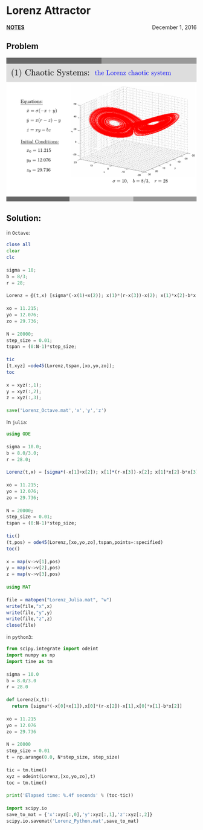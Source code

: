 # Lorenz Attractor

<p style="text-align:left;"><a href="../../../notes.html"><b>NOTES</b></a> <span style="float:right;">         December 1, 2016 </span></p>

## Problem

![](Lorenz-Attractor.png)

## Solution:

in `Octave`:

```octave
close all
clear
clc

sigma = 10;
b = 8/3;
r = 28;

Lorenz = @(t,x) [sigma*(-x(1)+x(2)); x(1)*(r-x(3))-x(2); x(1)*x(2)-b*x(3)];

xo = 11.215;
yo = 12.076;
zo = 29.736;

N = 20000;
step_size = 0.01;
tspan = (0:N-1)*step_size;

tic
[t,xyz] =ode45(Lorenz,tspan,[xo,yo,zo]);
toc

x = xyz(:,1);
y = xyz(:,2);
z = xyz(:,3);

save('Lorenz_Octave.mat','x','y','z')
```

In `julia`:

```julia
using ODE

sigma = 10.0;
b = 8.0/3.0;
r = 28.0;

Lorenz(t,x) = [sigma*(-x[1]+x[2]); x[1]*(r-x[3])-x[2]; x[1]*x[2]-b*x[3]];

xo = 11.215;
yo = 12.076;
zo = 29.736;

N = 20000;
step_size = 0.01;
tspan = (0:N-1)*step_size;

tic()
(t,pos) = ode45(Lorenz,[xo,yo,zo],tspan,points=:specified)
toc()

x = map(v->v[1],pos)
y = map(v->v[2],pos)
z = map(v->v[3],pos)

using MAT

file = matopen("Lorenz_Julia.mat", "w")
write(file,"x",x)
write(file,"y",y)
write(file,"z",z)
close(file)
```

in `python3`:

```python
from scipy.integrate import odeint
import numpy as np
import time as tm

sigma = 10.0
b = 8.0/3.0
r = 28.0

def Lorenz(x,t): 
  return [sigma*(-x[0]+x[1]),x[0]*(r-x[2])-x[1],x[0]*x[1]-b*x[2]]

xo = 11.215
yo = 12.076
zo = 29.736

N = 20000
step_size = 0.01
t = np.arange(0.0, N*step_size, step_size)

tic = tm.time()
xyz = odeint(Lorenz,[xo,yo,zo],t)
toc = tm.time()

print('Elapsed time: %.4f seconds' % (toc-tic))

import scipy.io
save_to_mat = {'x':xyz[:,0],'y':xyz[:,1],'z':xyz[:,2]}
scipy.io.savemat('Lorenz_Python.mat',save_to_mat)
```